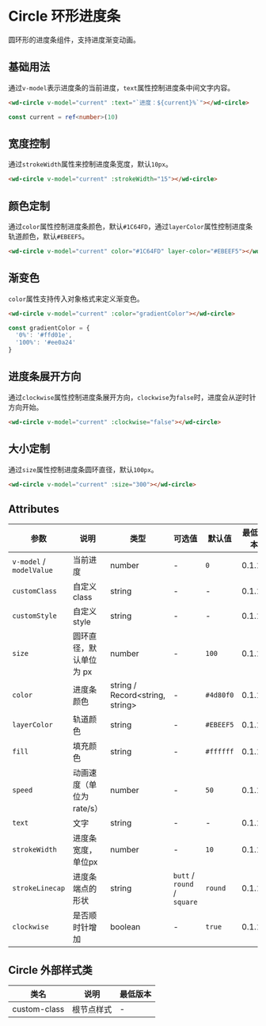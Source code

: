 # Circle 环形进度条

圆环形的进度条组件，支持进度渐变动画。

## 基础用法

通过`v-model`表示进度条的当前进度，`text`属性控制进度条中间文字内容。

```html
<wd-circle v-model="current" :text="`进度：${current}%`"></wd-circle>
```

```ts
const current = ref<number>(10)
```

## 宽度控制

通过`strokeWidth`属性来控制进度条宽度，默认`10px`。

```html
<wd-circle v-model="current" :strokeWidth="15"></wd-circle>
```

## 颜色定制

通过`color`属性控制进度条颜色，默认`#1C64FD`，通过`layerColor`属性控制进度条轨道颜色，默认`#EBEEF5`。

```html
<wd-circle v-model="current" color="#1C64FD" layer-color="#EBEEF5"></wd-circle>
```

## 渐变色

`color`属性支持传入对象格式来定义渐变色。

```html
<wd-circle v-model="current" :color="gradientColor"></wd-circle>
```

```ts
const gradientColor = {
  '0%': '#ffd01e',
  '100%': '#ee0a24'
}
```

## 进度条展开方向

通过`clockwise`属性控制进度条展开方向，`clockwise`为`false`时，进度会从逆时针方向开始。

```html
<wd-circle v-model="current" :clockwise="false"></wd-circle>
```

## 大小定制

通过`size`属性控制进度条圆环直径，默认`100px`。

```html
<wd-circle v-model="current" :size="300"></wd-circle>
```



## Attributes

| 参数              | 说明                         | 类型                        | 可选值                                     | 默认值          | 最低版本 |
| ----------------- | ---------------------------- | --------------------------- | ------------------------------------------ | --------------- | -------- |
| `v-model` / `modelValue`     | 当前进度                     | number                      | -                                          | `0`             | 0.1.19   |
| `customClass`     | 自定义class                  | string                      | -                                          | -            | 0.1.19   |
| `customStyle`     | 自定义style                  | string                      | -                                          | -            | 0.1.19   |
| `size`            | 圆环直径，默认单位为 px     | number                      | -                                          | `100`           | 0.1.19   |
| `color`           | 进度条颜色                   | string / Record<string, string> | -                                      | `#4d80f0`     | 0.1.19   |
| `layerColor`      | 轨道颜色                     | string                      | -                                          | `#EBEEF5`     | 0.1.19   |
| `fill`            | 填充颜色                     | string                      | -                                          | `#ffffff`     | 0.1.19   |
| `speed`           | 动画速度（单位为 rate/s）    | number                      | -                                          | `50`            | 0.1.19   |
| `text`            | 文字                         | string                      | -                                          | -               | 0.1.19   |
| `strokeWidth`     | 进度条宽度，单位px           | number                      | -                                          | `10`            | 0.1.19   |
| `strokeLinecap`   | 进度条端点的形状             | string                      | `butt` / `round` / `square`             | `round`       | 0.1.19   |
| `clockwise`       | 是否顺时针增加               | boolean                     | -                                          | `true`          | 0.1.19   |


## Circle 外部样式类

| 类名 | 说明 | 最低版本 |
|-----|------|--------|
| custom-class | 根节点样式 | - |